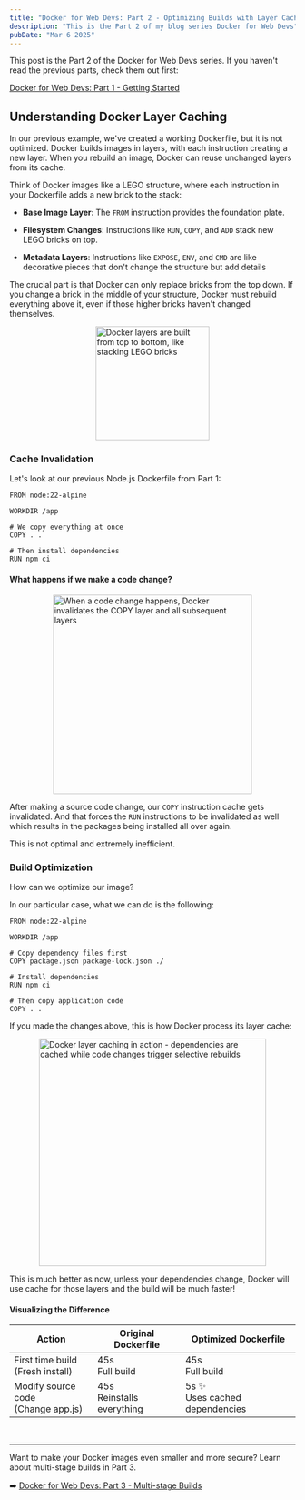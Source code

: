 ```yaml
---
title: "Docker for Web Devs: Part 2 - Optimizing Builds with Layer Caching"
description: "This is the Part 2 of my blog series Docker for Web Devs"
pubDate: "Mar 6 2025"
---
```


This post is the Part 2 of the Docker for Web Devs series. If you haven't read the previous parts, check them out first:

[Docker for Web Devs: Part 1 - Getting Started](/blog/docker-for-webdevs-part-1/)

## Understanding Docker Layer Caching

In our previous example, we've created a working Dockerfile, but it is not optimized. Docker builds images in layers, with each instruction creating a new layer. When you rebuild an image, Docker can reuse unchanged layers from its cache.

Think of Docker images like a LEGO structure, where each instruction in your Dockerfile adds a new brick to the stack:

- **Base Image Layer**: The `FROM` instruction provides the foundation plate.

- **Filesystem Changes**: Instructions like `RUN`, `COPY`, and `ADD` stack new LEGO bricks on top.

- **Metadata Layers**: Instructions like `EXPOSE`, `ENV`, and `CMD` are like decorative pieces that don't change the structure but add details

The crucial part is that Docker can only replace bricks from the top down. If you change a brick in the middle of your structure, Docker must rebuild everything above it, even if those higher bricks haven't changed themselves.

<img src="/cache/top-down.svg" alt="Docker layers are built from top to bottom, like stacking LEGO bricks" style="width:200px; margin: 0 auto; display: block;"/>

### Cache Invalidation
Let's look at our previous Node.js Dockerfile from Part 1:

```docker
FROM node:22-alpine

WORKDIR /app

# We copy everything at once
COPY . .

# Then install dependencies
RUN npm ci
```

#### What happens if we make a code change?

<img src="/cache/invalidation.svg" alt="When a code change happens, Docker invalidates the COPY layer and all subsequent layers" style="width:350px; margin: 0 auto; display: block;"/>

After making a source code change, our `COPY` instruction cache gets invalidated. And that forces the `RUN` instructions to be invalidated as well which results in the packages being installed all over again.

This is not optimal and extremely inefficient.

### Build Optimization

How can we optimize our image?

In our particular case, what we can do is the following:

```docker
FROM node:22-alpine

WORKDIR /app

# Copy dependency files first
COPY package.json package-lock.json ./

# Install dependencies
RUN npm ci

# Then copy application code
COPY . .
```

If you made the changes above, this is how Docker process its layer cache:

<img src="/cache/optimization.svg" alt="Docker layer caching in action - dependencies are cached while code changes trigger selective rebuilds" style="width:400px; margin: 0 auto; display: block;"/>

This is much better as now, unless your dependencies change, Docker will use cache for those layers and the build will be much faster!

#### Visualizing the Difference

<div class="overflow-x-auto">
  <table class="w-full border-collapse border">
    <thead>
      <tr class="bg-gray-100">
        <th class="text-center p-4 border">Action</th>
        <th class="text-center p-4 border">Original Dockerfile</th>
        <th class="text-center p-4 border">Optimized Dockerfile</th>
      </tr>
    </thead>
    <tbody>
      <tr>
        <td class="text-center p-4 border">First time build<br/><span class="text-gray-600">(Fresh install)</span></td>
        <td class="text-center p-4 border bg-yellow-50">45s<br/><span class="text-gray-600">Full build</span></td>
        <td class="text-center p-4 border bg-yellow-50">45s<br/><span class="text-gray-600">Full build</span></td>
      </tr>
      <tr>
        <td class="text-center p-4 border">Modify source code<br/><span class="text-gray-600">(Change app.js)</span></td>
        <td class="text-center p-4 border bg-red-50">45s<br/><span class="text-gray-600">Reinstalls everything</span></td>
        <td class="text-center p-4 border bg-green-50">5s ✨<br/><span class="text-gray-600">Uses cached dependencies</span></td>
      </tr>
    </tbody>
  </table>
</div>

<br/>

---

Want to make your Docker images even smaller and more secure? Learn about multi-stage builds in Part 3.

➡️ [Docker for Web Devs: Part 3 - Multi-stage Builds](/blog/docker-for-webdevs-part-3/)
